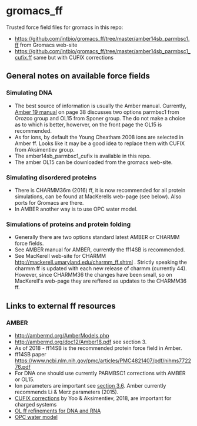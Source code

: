 # gromacs_ff
Trusted force field files for gromacs in this repo:

- https://github.com/intbio/gromacs_ff/tree/master/amber14sb_parmbsc1.ff from Gromacs web-site
- https://github.com/intbio/gromacs_ff/tree/master/amber14sb_parmbsc1_cufix.ff same but with CUFIX corrections

## General notes on available force fields
### Simulating DNA
- The best source of information is usually the Amber manual. Currently, [Amber 19 manual](http://ambermd.org/doc12/Amber19.pdf) on page 38 discusses two options parmbsc1 from Orozco group and OL15 from Sponer group. The do not make a choice as to which is better, howerver, on the front page the OL15 is recommended.
- As for ions, by default the Young Cheatham 2008 ions are selected in Amber ff. Looks like it may be a good idea to replace them with CUFIX from Aksimentiev group.
- The amber14sb_parmbsc1_cufix is available in this repo.
- The amber OL15 can be downloaded from the gromacs web-site.

### Simulating disordered proteins
- There is CHARMM36m (2016) ff, it is now recommended for all protein simulations, can be found at MacKerells web-page (see below). Also ports for Gromacs are there.
- In AMBER another way is to use OPC water model.

### Simulations of proteins and protein folding
- Generally there are two options standard latest AMBER or CHARMM force fields.
- See AMBER manual for AMBER, currently the ff14SB is recommended.
- See MacKerell web-site for CHARMM http://mackerell.umaryland.edu/charmm_ff.shtml . Strictly speaking the charmm ff is updated with each new release of charmm (currently 44). However, since CHARMM36 the changes have been small, so on MacKerell's web-page they are reffered as updates to the CHARMM36 ff.

## Links to external ff resources
### AMBER
- http://ambermd.org/AmberModels.php
- http://ambermd.org/doc12/Amber18.pdf see section 3.
- As of 2018 -  ff14SB is the recommended protein force field in Amber.
- ff14SB paper https://www.ncbi.nlm.nih.gov/pmc/articles/PMC4821407/pdf/nihms772276.pdf
- For DNA one should use currently  PARMBSC1 corrections with AMBER or OL15.
- Ion parameters are important see [section 3.6](http://ambermd.org/doc12/Amber18.pdf). Amber currently recommends Li & Merz parameters (2015).
- [CUFIX corrections](http://bionano.physics.illinois.edu/CUFIX) by Yoo & Aksimentiev, 2018, are important for charged systems
- [OL ff refinements for DNA and RNA](https://fch.upol.cz/ff_ol/index.php)
- [OPC water model](https://bioinformatics.cs.vt.edu/~izadi/)



 
